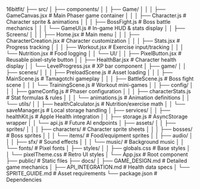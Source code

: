 16bitfit/
├── src/
│   ├── components/
│   │   ├── Game/
│   │   │   ├── GameCanvas.jsx        # Main Phaser game container
│   │   │   ├── Character.js          # Character sprite & animations
│   │   │   ├── BossFight.js          # Boss battle mechanics
│   │   │   └── GameUI.js             # In-game HUD & stats display
│   │   ├── Screens/
│   │   │   ├── Home.jsx              # Main menu
│   │   │   ├── CharacterCreation.jsx # Character customization
│   │   │   ├── Stats.jsx             # Progress tracking
│   │   │   ├── Workout.jsx           # Exercise input/tracking
│   │   │   └── Nutrition.jsx         # Food logging
│   │   └── UI/
│   │       ├── PixelButton.jsx       # Reusable pixel-style button
│   │       ├── HealthBar.jsx         # Character health display
│   │       └── LevelProgress.jsx     # XP bar component
│   ├── game/
│   │   ├── scenes/
│   │   │   ├── PreloadScene.js       # Asset loading
│   │   │   ├── MainScene.js          # Tamagotchi gameplay
│   │   │   ├── BattleScene.js        # Boss fight scene
│   │   │   └── TrainingScene.js      # Workout mini-games
│   │   ├── config/
│   │   │   ├── gameConfig.js         # Phaser configuration
│   │   │   ├── characterStats.js     # Stat formulas & rules
│   │   │   └── animations.js         # Animation definitions
│   │   └── utils/
│   │       ├── healthCalculator.js   # Nutrition/exercise math
│   │       └── saveManager.js        # Local storage handling
│   ├── services/
│   │   ├── healthKit.js              # Apple Health integration
│   │   ├── storage.js                # AsyncStorage wrapper
│   │   └── api.js                    # Future AI endpoints
│   ├── assets/
│   │   ├── sprites/
│   │   │   ├── characters/           # Character sprite sheets
│   │   │   ├── bosses/               # Boss sprites
│   │   │   └── items/                # Food/equipment sprites
│   │   ├── audio/
│   │   │   ├── sfx/                  # Sound effects
│   │   │   └── music/                # Background music
│   │   └── fonts/                    # Pixel fonts
│   ├── styles/
│   │   ├── globals.css               # Base styles
│   │   └── pixelTheme.css            # Retro UI styles
│   └── App.jsx                       # Root component
├── public/                            # Static files
├── docs/
│   ├── GAME_DESIGN.md                # Detailed game mechanics
│   ├── API_INTEGRATION.md            # Health data specs
│   └── SPRITE_GUIDE.md               # Asset requirements
└── package.json                       # Dependencies
